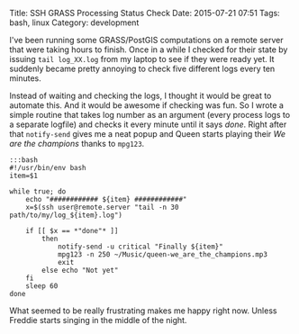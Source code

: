 Title: SSH GRASS Processing Status Check
Date: 2015-07-21 07:51
Tags: bash, linux
Category: development

I've been running some GRASS/PostGIS computations on a remote server that were taking hours to finish. Once in a while I checked for their state by issuing `tail log_XX.log` from my laptop to see if they were ready yet. It suddenly became pretty annoying to check five different logs every ten minutes.

Instead of waiting and checking the logs, I thought it would be great to automate this. And it would be awesome if checking was fun. So I wrote a simple routine that takes log number as an argument (every process logs to a separate logfile) and checks it every minute until it says *done*. Right after that `notify-send` gives me a neat popup and Queen starts playing their *We are the champions* thanks to `mpg123`.

    :::bash
    #!/usr/bin/env bash
    item=$1

    while true; do
        echo "############ ${item} ############"
        x=$(ssh user@remote.server "tail -n 30 path/to/my/log_${item}.log")

        if [[ $x == *"done"* ]]
            then
                notify-send -u critical "Finally ${item}"
                mpg123 -n 250 ~/Music/queen-we_are_the_champions.mp3
                exit
            else echo "Not yet"
        fi
        sleep 60
    done

What seemed to be really frustrating makes me happy right now. Unless Freddie starts singing in the middle of the night.
